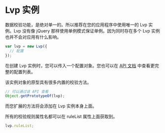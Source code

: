 # Lvp 实例

数据校验功能，是绝对单一的。所以推荐在您的应用程序中使用唯一的 Lvp 实例。Lvp 没有像 jQuery 那样使用单例模式保证单例。因为同时存在多个 Lvp 实例也并不会对应用有什么影响。

```js
var lvp = new Lvp({
  // 配置
});
```

在创建 Lvp 实例时，您可以传入一个配置对象。您也可以在 [API 文档](/api/config-object.md) 中查看更完整的配置列表。

该实例对象的原型具有很多内置的校验方法。

```js
// 可以通过该 API 查看
Object.getPrototypeOf(lvp);
```

而您扩展的方法将会添加在 Lvp 实例本身上面。

所有的校验规则属性名都可以在 ruleList 属性上面获取到。

```js
lvp.ruleList;
```
